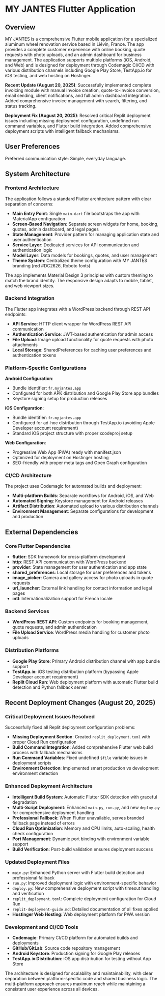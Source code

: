 # MY JANTES Flutter Application

## Overview

MY JANTES is a comprehensive Flutter mobile application for a specialized aluminum wheel renovation service based in Liévin, France. The app provides a complete customer experience with online booking, quote requests with photo uploads, and an admin dashboard for business management. The application supports multiple platforms (iOS, Android, and Web) and is designed for deployment through Codemagic CI/CD with various distribution channels including Google Play Store, TestApp.io for iOS testing, and web hosting on Hostinger.

**Recent Update (August 20, 2025)**: Successfully implemented complete invoicing module with manual invoice creation, quote-to-invoice conversion, email sending, client notifications, and full admin dashboard integration. Added comprehensive invoice management with search, filtering, and status tracking.

**Deployment Fix (August 20, 2025)**: Resolved critical Replit deployment issues including missing deployment configuration, undefined run command variables, and Flutter build integration. Added comprehensive deployment scripts with intelligent fallback mechanisms.

## User Preferences

Preferred communication style: Simple, everyday language.

## System Architecture

### Frontend Architecture
The application follows a standard Flutter architecture pattern with clear separation of concerns:

- **Main Entry Point**: Single `main.dart` file bootstraps the app with MaterialApp configuration
- **Screen-Based Navigation**: Separate screen widgets for home, booking, quotes, admin dashboard, and legal pages
- **State Management**: Provider pattern for managing application state and user authentication
- **Service Layer**: Dedicated services for API communication and authentication logic
- **Model Layer**: Data models for bookings, quotes, and user management
- **Theme System**: Centralized theme configuration with MY JANTES branding (red #DC2626, Roboto fonts)

The app implements Material Design 3 principles with custom theming to match the brand identity. The responsive design adapts to mobile, tablet, and web viewport sizes.

### Backend Integration
The Flutter app integrates with a WordPress backend through REST API endpoints:

- **API Service**: HTTP client wrapper for WordPress REST API communication
- **Authentication Service**: JWT-based authentication for admin access
- **File Upload**: Image upload functionality for quote requests with photo attachments
- **Local Storage**: SharedPreferences for caching user preferences and authentication tokens

### Platform-Specific Configurations

**Android Configuration**:
- Bundle identifier: `fr.myjantes.app`
- Configured for both APK distribution and Google Play Store app bundles
- Keystore signing setup for production releases

**iOS Configuration**: 
- Bundle identifier: `fr.myjantes.app`
- Configured for ad-hoc distribution through TestApp.io (avoiding Apple Developer account requirement)
- Standard iOS project structure with proper xcodeproj setup

**Web Configuration**:
- Progressive Web App (PWA) ready with manifest.json
- Optimized for deployment on Hostinger hosting
- SEO-friendly with proper meta tags and Open Graph configuration

### CI/CD Architecture
The project uses Codemagic for automated builds and deployment:

- **Multi-platform Builds**: Separate workflows for Android, iOS, and Web
- **Automated Signing**: Keystore management for Android releases
- **Artifact Distribution**: Automated upload to various distribution channels
- **Environment Management**: Separate configurations for development and production

## External Dependencies

### Core Flutter Dependencies
- **flutter**: SDK framework for cross-platform development
- **http**: REST API communication with WordPress backend
- **provider**: State management for user authentication and app state
- **shared_preferences**: Local storage for user preferences and tokens
- **image_picker**: Camera and gallery access for photo uploads in quote requests
- **url_launcher**: External link handling for contact information and legal pages
- **intl**: Internationalization support for French locale

### Backend Services
- **WordPress REST API**: Custom endpoints for booking management, quote requests, and admin authentication
- **File Upload Service**: WordPress media handling for customer photo uploads

### Distribution Platforms
- **Google Play Store**: Primary Android distribution channel with app bundle support
- **TestApp.io**: iOS testing distribution platform (bypassing Apple Developer account requirement)
- **Replit Cloud Run**: Web deployment platform with automatic Flutter build detection and Python fallback server

## Recent Deployment Changes (August 20, 2025)

### Critical Deployment Issues Resolved
Successfully fixed all Replit deployment configuration problems:
- **Missing Deployment Section**: Created `replit_deployment.toml` with proper Cloud Run configuration
- **Build Command Integration**: Added comprehensive Flutter web build process with fallback mechanisms
- **Run Command Variables**: Fixed undefined `$file` variable issues in deployment scripts
- **Environment Detection**: Implemented smart production vs development environment detection

### Enhanced Deployment Architecture
- **Intelligent Build System**: Automatic Flutter SDK detection with graceful degradation
- **Multi-Script Deployment**: Enhanced `main.py`, `run.py`, and new `deploy.py` for comprehensive deployment handling
- **Professional Fallback**: When Flutter unavailable, serves branded fallback page instead of errors
- **Cloud Run Optimization**: Memory and CPU limits, auto-scaling, health check configuration
- **Port Management**: Dynamic port binding with environment variable support
- **Build Verification**: Post-build validation ensures deployment success

### Updated Deployment Files
- `main.py`: Enhanced Python server with Flutter build detection and professional fallback
- `run.py`: Improved deployment logic with environment-specific behavior  
- `deploy.py`: New comprehensive deployment script with timeout handling and verification
- `replit_deployment.toml`: Complete deployment configuration for Cloud Run
- `replit-deployment-guide.md`: Detailed documentation of all fixes applied
- **Hostinger Web Hosting**: Web deployment platform for PWA version

### Development and CI/CD Tools
- **Codemagic**: Primary CI/CD platform for automated builds and deployments
- **GitHub/GitLab**: Source code repository management
- **Android Keystore**: Production signing for Google Play releases
- **TestApp.io Distribution**: iOS app distribution for testing without App Store

The architecture is designed for scalability and maintainability, with clear separation between platform-specific code and shared business logic. The multi-platform approach ensures maximum reach while maintaining a consistent user experience across all devices.